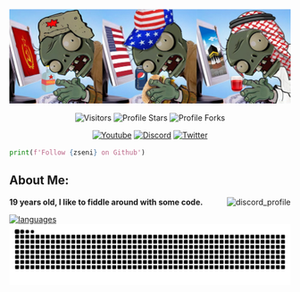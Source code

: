 <div> 
    <a href="https://discord.gg/SXng95f" target="_blank">
        <img src="https://github.com/Zseni051/Zseni051/blob/main/Images/Zseni-1500x500.png?raw=true" alt="Zseni's Github"/>
    </a>
    <p align="center">
        <img src="https://komarev.com/ghpvc/?username=Zseni051&label=Profile%20Views&color=008042&style=flat&label=Visitors" alt="Visitors">
        <img src="https://img.shields.io/badge/dynamic/json?&label=Total%20Stars&color=bb2527&style=flat&style=for-the-badge&query=%24.stars&url=https://api.github-star-counter.workers.dev/user/Zseni051" alt="Profile Stars"></a>
        <img src="https://img.shields.io/badge/dynamic/json?&label=Total%20Forks&color=bb2527&style=flat&style=for-the-badge&query=%24.forks&url=https://api.github-star-counter.workers.dev/user/Zseni051" alt="Profile Forks"></a>
    </p>
    <p align="center">
        <a href="https://www.youtube.com/channel/UCsIaU94p647veKr7sy12wmA">
            <img src="https://img.shields.io/badge/YouTube-FF0000?style=for-the-badge&logo=youtube&logoColor=white" alt="Youtube"></a>
      <a href="https://discord.gg/SXng95f">
            <img src="https://img.shields.io/badge/Discord-7289DA?style=for-the-badge&logo=discord&logoColor=white" alt="Discord"></a> 
        <a href="https://twitter.com/zseni10">
            <img src="https://img.shields.io/badge/Twitter-55ADEE?style=for-the-badge&logo=Twitter&logoColor=white" alt="Twitter"></a>
    </p>
</div>

```python
print(f'Follow {zseni} on Github')
```
## About Me:
<a href="https://discord.com/users/464457105521508354" target="_blank">
    <img src="https://discord.c99.nl/widget/theme-4/416508283528937472.png" alt="discord_profile" align="right"/>
</a>

**19 years old, I like to fiddle around with some code.**

<a href="https://github.com/Zseni051" target="_blank">
    <img src="https://github-readme-stats.vercel.app/api/top-langs/?username=Zseni051&langs_count=8&count_private=true&layout=compact&theme=react&hide_border=true&bg_color=0D1117" alt="languages">
</a> 

<a href="https://github.com/Zseni051" target="_blank">
    <img src="https://github.com/Zseni051/Zseni051/blob/output/github-contribution-grid-snake.svg" alt="snake">
</a>

<!-- https://lanyard-profile-readme.vercel.app/api/416508283528937472?theme=dark&bg=0d1117&animated=true&hideDiscrim=false&borderRadius=30px&idleMessage=Follow%20me%20on%20GitHub%20<3 -->
